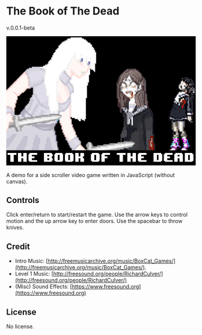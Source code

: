 # The Book of The Dead

v.0.0.1-beta

![Images](./readme-splash.png)

A demo for a side scroller video game written in JavaScript (without canvas).

## Controls

Click enter/return to start/restart the game.  Use the arrow keys to control motion and the up arrow key to enter doors.  Use the spacebar to throw knives.

## Credit

- Intro Music: [http://freemusicarchive.org/music/BoxCat_Games/](http://freemusicarchive.org/music/BoxCat_Games/).
- Level 1 Music: [http://freesound.org/people/RichardCulver/](http://freesound.org/people/RichardCulver/)
- (Misc) Sound Effects: [https://www.freesound.org](https://www.freesound.org)

## License

No license.
